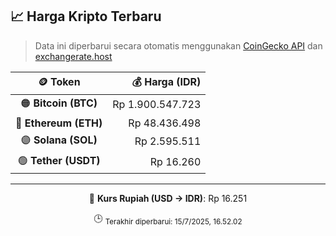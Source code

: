 

<!-- HARGA_KRIPTO -->
## 📈 Harga Kripto Terbaru

> Data ini diperbarui secara otomatis menggunakan [CoinGecko API](https://www.coingecko.com/) dan [exchangerate.host](https://exchangerate.host/)

<div align="center">

| 🪙 Token | 💰 Harga (IDR) |
|:------:|---------------:|
| 🟠 **Bitcoin (BTC)**   | Rp 1.900.547.723 |
| 🔵 **Ethereum (ETH)**  | Rp 48.436.498 |
| 🟣 **Solana (SOL)**    | Rp 2.595.511 |
| 🟢 **Tether (USDT)**   | Rp 16.260 |

---

💱 **Kurs Rupiah (USD → IDR)**: Rp 16.251

🕒 <sub>Terakhir diperbarui: 15/7/2025, 16.52.02</sub>

</div>
<!-- /HARGA_KRIPTO -->